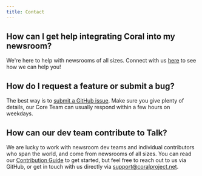```yaml
---
title: Contact
---
```


## How can I get help integrating Coral into my newsroom?

We're here to help with newsrooms of all sizes. Connect with us [here](https://coralproject.net/contact/) to see how we can help you!

## How do I request a feature or submit a bug?

The best way is to [submit a GitHub issue](https://github.com/coralproject/talk/issues). Make sure you give plenty of details, our Core Team can usually respond within a few hours on weekdays.

## How can our dev team contribute to Talk?

We are lucky to work with newsroom dev teams and individual contributors who span the world, and come from newsrooms of all sizes. You can read our [Contribution Guide](https://github.com/coralproject/talk/blob/main/CONTRIBUTING.md) to get started, but feel free to reach out to us via GitHub, or get in touch with us directly via support@coralproject.net.
